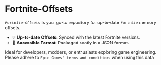 # Fortnite-Offsets 

`Fortnite-Offsets` is your go-to repository for up-to-date `Fortnite` memory offsets. 

- 💡 **Up-to-date Offsets:** Synced with the latest Fortnite versions.
- 📁 **Accessible Format:** Packaged neatly in a JSON format. 

Ideal for developers, modders, or enthusiasts exploring game engineering. Please adhere to `Epic Games' terms and conditions` when using this data
